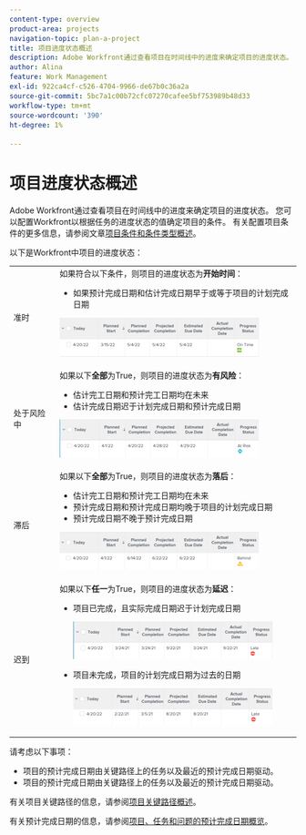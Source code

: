 ```yaml
---
content-type: overview
product-area: projects
navigation-topic: plan-a-project
title: 项目进度状态概述
description: Adobe Workfront通过查看项目在时间线中的进度来确定项目的进度状态。 您可以配置Workfront以根据任务的进度状态的值确定项目的条件。 请参阅本文以了解有关项目进度状态的更多信息。
author: Alina
feature: Work Management
exl-id: 922ca4cf-c526-4704-9966-de67b0c36a2a
source-git-commit: 5bc7a1c00b72cfc07270cafee5bf753989b48d33
workflow-type: tm+mt
source-wordcount: '390'
ht-degree: 1%

---
```


# 项目进度状态概述

<!--Audited: 12/2023-->

Adobe Workfront通过查看项目在时间线中的进度来确定项目的进度状态。 您可以配置Workfront以根据任务的进度状态的值确定项目的条件。 有关配置项目条件的更多信息，请参阅文章[项目条件和条件类型概述](../../../manage-work/projects/manage-projects/project-condition-and-condition-type.md)。

以下是Workfront中项目的进度状态：

<table style="table-layout:auto"> 
 <col> 
 <col> 
 <tbody> 
  <tr> 
   <td>准时</td> 
   <td> 如果符合以下条件，则项目的进度状态为<strong>开始时间</strong>：<ul><li>如果预计完成日期和估计完成日期早于或等于项目的计划完成日期</li></ul> <p> <img src="assets/project-on-time-progress-status-350x69.png" style="width: 350;height: 69;"> </p> </td> 
  </tr> 
  <tr> 
   <td>处于风险中</td> 
   <td> 如果以下<strong>全部</strong>为True，则项目的进度状态为<strong>有风险</strong>：<ul><li>估计完工日期和预计完工日期均在未来</li><li> 估计完成日期迟于计划完成日期和预计完成日期 </li></ul><p> <img src="assets/project-at-risk-progress-status-350x67.png" style="width: 350;height: 67;"> </p> </td> 
  </tr> 
  <tr> 
   <td>滞后</td> 
   <td> 如果以下<strong>全部</strong>为True，则项目的进度状态为<strong>落后</strong>：<ul><li>估计完工日期和预计完工日期均在未来</li><li> 预计完成日期和预计完成日期均晚于项目的计划完成日期</li><li> 预计完成日期不晚于预计完成日期</li></ul> <p> <img src="assets/project-behind-progress-status-350x67.png" style="width: 350;height: 67;"> </p> </td> 
  </tr> 
  <tr> 
   <td>迟到</td> 
   <td> 
     如果以下<strong>任一</strong>为True，则项目的进度状态为<strong>延迟</strong>：<ul><li>项目已完成，且实际完成日期迟于计划完成日期 <p> <img src="assets/project-late-progress-status-350x66.png" style="width: 350;height: 66;"> </p> </li> 
     <li> <p>项目未完成，项目的计划完成日期为过去的日期 <p> <img src="assets/project-late-progress-status-incomplete-status-350x66.png" style="width: 350;height: 66;"> </p> </li> 
    </ul> </td> 
  </tr> 
 </tbody> 
</table>

请考虑以下事项：

* 项目的预计完成日期由关键路径上的任务以及最近的预计完成日期驱动。
* 项目的预计完成日期由关键路径上的任务以及最近的预计完成日期驱动。

有关项目关键路径的信息，请参阅[项目关键路径概述](../../../manage-work/tasks/manage-tasks/critical-path.md)。

有关预计完成日期的信息，请参阅[项目、任务和问题的预计完成日期概览](../../../manage-work/projects/planning-a-project/project-projected-completion-date.md)。

